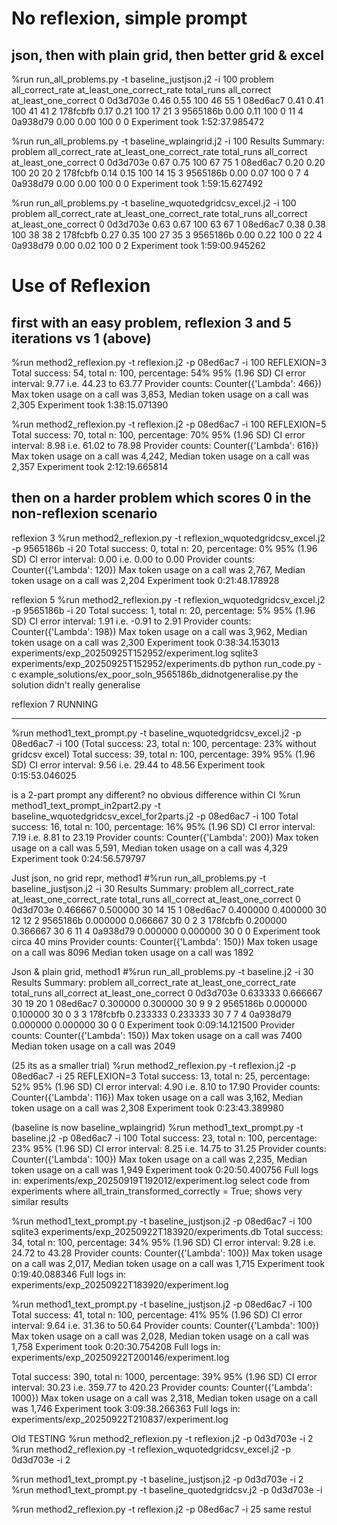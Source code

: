 
# No reflexion, simple prompt

## json, then with plain grid, then better grid & excel

%run run_all_problems.py -t baseline_justjson.j2  -i 100
    problem  all_correct_rate  at_least_one_correct_rate  total_runs  all_correct  at_least_one_correct
0  0d3d703e              0.46                       0.55         100           46                    55
1  08ed6ac7              0.41                       0.41         100           41                    41
2  178fcbfb              0.17                       0.21         100           17                    21
3  9565186b              0.00                       0.11         100            0                    11
4  0a938d79              0.00                       0.00         100            0                     0
Experiment took 1:52:37.985472

%run run_all_problems.py -t baseline_wplaingrid.j2  -i 100
Results Summary:
    problem  all_correct_rate  at_least_one_correct_rate  total_runs  all_correct  at_least_one_correct
0  0d3d703e              0.67                       0.75         100           67                    75
1  08ed6ac7              0.20                       0.20         100           20                    20
2  178fcbfb              0.14                       0.15         100           14                    15
3  9565186b              0.00                       0.07         100            0                     7
4  0a938d79              0.00                       0.00         100            0                     0
Experiment took 1:59:15.627492

%run run_all_problems.py -t baseline_wquotedgridcsv_excel.j2  -i 100
    problem  all_correct_rate  at_least_one_correct_rate  total_runs  all_correct  at_least_one_correct
0  0d3d703e              0.63                       0.67         100           63                    67
1  08ed6ac7              0.38                       0.38         100           38                    38
2  178fcbfb              0.27                       0.35         100           27                    35
3  9565186b              0.00                       0.22         100            0                    22
4  0a938d79              0.00                       0.02         100            0                     2
Experiment took 1:59:00.945262


# Use of Reflexion
 
## first with an easy problem, reflexion 3 and 5 iterations vs 1 (above)


%run method2_reflexion.py -t reflexion.j2 -p 08ed6ac7 -i 100
REFLEXION=3
Total success: 54, total n: 100, percentage: 54%
95% (1.96 SD) CI error interval: 9.77 i.e. 44.23 to 63.77
Provider counts: Counter({'Lambda': 466})
Max token usage on a call was 3,853, Median token usage on a call was 2,305
Experiment took 1:38:15.071390

%run method2_reflexion.py -t reflexion.j2 -p 08ed6ac7 -i 100
REFLEXION=5
Total success: 70, total n: 100, percentage: 70%
95% (1.96 SD) CI error interval: 8.98 i.e. 61.02 to 78.98
Provider counts: Counter({'Lambda': 616})
Max token usage on a call was 4,242, Median token usage on a call was 2,357
Experiment took 2:12:19.665814

## then on a harder problem which scores 0 in the non-reflexion scenario

reflexion 3
%run method2_reflexion.py -t reflexion_wquotedgridcsv_excel.j2 -p 9565186b -i 20
Total success: 0, total n: 20, percentage: 0%
95% (1.96 SD) CI error interval: 0.00 i.e. 0.00 to 0.00
Provider counts: Counter({'Lambda': 120})
Max token usage on a call was 2,767, Median token usage on a call was 2,204
Experiment took 0:21:48.178928

reflexion 5
%run method2_reflexion.py -t reflexion_wquotedgridcsv_excel.j2 -p 9565186b -i 20
Total success: 1, total n: 20, percentage: 5%
95% (1.96 SD) CI error interval: 1.91 i.e. -0.91 to 2.91
Provider counts: Counter({'Lambda': 198})
Max token usage on a call was 3,962, Median token usage on a call was 2,300
Experiment took 0:38:34.153013
experiments/exp_20250925T152952/experiment.log
sqlite3 experiments/exp_20250925T152952/experiments.db
python run_code.py -c example_solutions/ex_poor_soln_9565186b_didnotgeneralise.py
the solution didn't really generalise

reflexion 7
RUNNING


---------------------------

%run method1_text_prompt.py -t baseline_wquotedgridcsv_excel.j2 -p 08ed6ac7 -i 100
(Total success: 23, total n: 100, percentage: 23% without gridcsv excel)
Total success: 39, total n: 100, percentage: 39%
95% (1.96 SD) CI error interval: 9.56 i.e. 29.44 to 48.56
Experiment took 0:15:53.046025

is a 2-part prompt any different? no obvious difference within CI
%run method1_text_prompt_in2part2.py -t baseline_wquotedgridcsv_excel_for2parts.j2 -p 08ed6ac7 -i 100
Total success: 16, total n: 100, percentage: 16%
95% (1.96 SD) CI error interval: 7.19 i.e. 8.81 to 23.19
Provider counts: Counter({'Lambda': 200})
Max token usage on a call was 5,591, Median token usage on a call was 4,329
Experiment took 0:24:56.579797



Just json, no grid repr, method1
#%run run_all_problems.py -t baseline_justjson.j2  -i 30
Results Summary:
    problem  all_correct_rate  at_least_one_correct_rate  total_runs  all_correct  at_least_one_correct
0  0d3d703e          0.466667                   0.500000          30           14                    15
1  08ed6ac7          0.400000                   0.400000          30           12                    12
2  9565186b          0.000000                   0.066667          30            0                     2
3  178fcbfb          0.200000                   0.366667          30            6                    11
4  0a938d79          0.000000                   0.000000          30            0                     0
Experiment took circa 40 mins
Provider counts: Counter({'Lambda': 150})
Max token usage on a call was 8096
Median token usage on a call was 1892


Json & plain grid, method1
#%run run_all_problems.py -t baseline.j2  -i 30
Results Summary:
    problem  all_correct_rate  at_least_one_correct_rate  total_runs  all_correct  at_least_one_correct
0  0d3d703e          0.633333                   0.666667          30           19                    20
1  08ed6ac7          0.300000                   0.300000          30            9                     9
2  9565186b          0.000000                   0.100000          30            0                     3
3  178fcbfb          0.233333                   0.233333          30            7                     7
4  0a938d79          0.000000                   0.000000          30            0                     0
Experiment took 0:09:14.121500
Provider counts: Counter({'Lambda': 150})
Max token usage on a call was 7400
Median token usage on a call was 2049





(25 its as a smaller trial)
%run method2_reflexion.py -t reflexion.j2 -p 08ed6ac7 -i 25
REFLEXION=3
Total success: 13, total n: 25, percentage: 52%
95% (1.96 SD) CI error interval: 4.90 i.e. 8.10 to 17.90
Provider counts: Counter({'Lambda': 116})
Max token usage on a call was 3,162, Median token usage on a call was 2,308
Experiment took 0:23:43.389980

(baseline is now baseline_wplaingrid)
%run method1_text_prompt.py -t baseline.j2 -p 08ed6ac7 -i 100
Total success: 23, total n: 100, percentage: 23%
95% (1.96 SD) CI error interval: 8.25 i.e. 14.75 to 31.25
Provider counts: Counter({'Lambda': 100})
Max token usage on a call was 2,235, Median token usage on a call was 1,949
Experiment took 0:20:50.400756
Full logs in:
experiments/exp_20250919T192012/experiment.log
select code from experiments where all_train_transformed_correctly = True;
shows very similar results


%run method1_text_prompt.py -t baseline_justjson.j2 -p 08ed6ac7 -i 100
sqlite3 experiments/exp_20250922T183920/experiments.db
Total success: 34, total n: 100, percentage: 34%
95% (1.96 SD) CI error interval: 9.28 i.e. 24.72 to 43.28
Provider counts: Counter({'Lambda': 100})
Max token usage on a call was 2,017, Median token usage on a call was 1,715
Experiment took 0:19:40.088346
Full logs in:
experiments/exp_20250922T183920/experiment.log

%run method1_text_prompt.py -t baseline_justjson.j2 -p 08ed6ac7 -i 100
Total success: 41, total n: 100, percentage: 41%
95% (1.96 SD) CI error interval: 9.64 i.e. 31.36 to 50.64
Provider counts: Counter({'Lambda': 100})
Max token usage on a call was 2,028, Median token usage on a call was 1,758
Experiment took 0:20:30.754208
Full logs in:
experiments/exp_20250922T200146/experiment.log

Total success: 390, total n: 1000, percentage: 39%
95% (1.96 SD) CI error interval: 30.23 i.e. 359.77 to 420.23
Provider counts: Counter({'Lambda': 1000})
Max token usage on a call was 2,318, Median token usage on a call was 1,746
Experiment took 3:09:38.266363
Full logs in:
experiments/exp_20250922T210837/experiment.log





Old TESTING
%run method2_reflexion.py -t reflexion.j2 -p 0d3d703e -i 2
%run method2_reflexion.py -t reflexion_wquotedgridcsv_excel.j2 -p 0d3d703e -i 2


%run method1_text_prompt.py -t baseline_justjson.j2 -p  0d3d703e -i 2
%run method1_text_prompt.py -t baseline_quotedgridcsv.j2 -p  0d3d703e -i 

%run method2_reflexion.py -t reflexion.j2 -p 08ed6ac7 -i 25
same restul